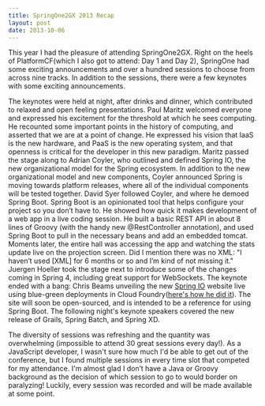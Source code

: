 ```yaml
---
title: SpringOne2GX 2013 Recap
layout: post
date: 2013-10-06
---
```


This year I had the pleasure of attending SpringOne2GX.  Right on the
heels of PlatformCF(which I also got to attend: Day 1 and Day 2),
SpringOne had some exciting announcements and over a hundred sessions to
choose from across nine tracks.  In addition to the sessions, there were
a few keynotes with some exciting announcements.

The keynotes were held at night, after drinks and dinner, which
contributed to relaxed and open feeling presentations.  Paul Maritz
welcomed everyone and expressed his excitement for the threshold at
which he sees computing.  He recounted some important points in the
history of computing, and asserted that we are at a point of change.  He
expressed his vision that IaaS is the new hardware, and PaaS is the new
operating system, and that openness is critical for the developer in
this new paradigm.  Maritz passed the stage along to Adrian Coyler, who
outlined and defined Spring IO, the new organizational model for the
Spring ecosystem.  In addition to the new organizational model and new
components, Coyler announced Spring is moving towards platform releases,
where all of the individual components will be tested together.  David
Syer followed Coyler, and where he demoed Spring Boot.  Spring Boot is
an opinionated tool that helps configure your project so you don’t have
to.  He showed how quick it makes development of a web app in a live
coding session.  He built a basic REST API in about 8 lines of Groovy
(with the handy new @RestController annotation), and used Spring Boot to
pull in the necessary beans and add an embedded tomcat.  Moments later,
the entire hall was accessing the app and watching the stats update live
on the projection screen.  Did I mention there was no XML:  "I haven’t
used [XML] for 6 months or so and I’m kind of not missing it."  Juergen
Hoeller took the stage next to introduce some of the changes coming in
Spring 4, including great support for WebSockets.  The keynote ended
with a bang: Chris Beams unveiling the new [Spring IO](http://spring.io)
website live using blue-green deployments in Cloud Foundry([here's how
he did
it](http://www.nofluffjuststuff.com/blog/matt_stine/2013/07/blue_green_deployments_on_cloud_foundry)).
The site will soon be open-sourced, and is intended to be a reference
for using Spring Boot.  The following night's keynote speakers covered
the new release of Grails, Spring Batch, and Spring XD.

The diversity of sessions was refreshing and the quantity was
overwhelming (impossible to attend 30 great sessions every day!).  As a
JavaScript developer, I wasn't sure how much I'd be able to get out of
the conference, but I found multiple sessions in every time slot that
competed for my attendance.  I'm almost glad I don’t have a Java or
Groovy background as the decision of which session to go to would border
on paralyzing!  Luckily, every session was recorded and will be made
available at some point.
